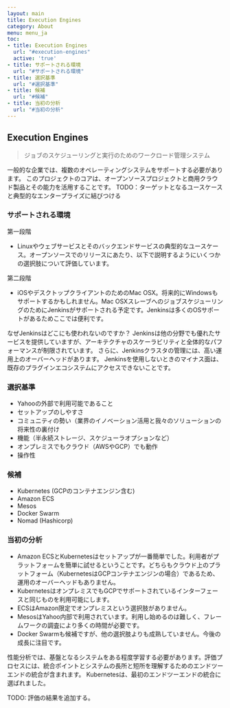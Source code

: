 ```yaml
---
layout: main
title: Execution Engines
category: About
menu: menu_ja
toc:
- title: Execution Engines
  url: "#execution-engines"
  active: 'true'
- title: サポートされる環境
  url: "#サポートされる環境"
- title: 選択基準
  url: "#選択基準"
- title: 候補
  url: "#候補"
- title: 当初の分析
  url: "#当初の分析"
---
```


## Execution Engines

> ジョブのスケジューリングと実行のためのワークロード管理システム

一般的な企業では、複数のオペレーティングシステムをサポートする必要があります。 このプロジェクトのコアは、オープンソースプロジェクトと商用クラウド製品とその能力を活用することです。
TODO：ターゲットとなるユースケースと典型的なエンタープライズに結びつける

### サポートされる環境

第一段階

- Linuxやウェブサービスとそのバックエンドサービスの典型的なユースケース。オープンソースでのリリースにあたり、以下で説明するようにいくつかの選択肢について評価しています。

第二段階

- iOSやデスクトップクライアントのためのMac OSX。将来的にWindowsもサポートするかもしれません。Mac OSXスレーブへのジョブスケジューリングのためにJenkinsがサポートされる予定です。Jenkinsは多くのOSサポートがあるためここでは便利です。

なぜJenkinsはどこにも使われないのですか？ Jenkinsは他の分野でも優れたサービスを提供していますが、アーキテクチャのスケーラビリティと全体的なパフォーマンスが制限されています。 さらに、Jenkinsクラスタの管理には、高い運用上のオーバーヘッドがあります。 Jenkinsを使用しないときのマイナス面は、既存のプラグインエコシステムにアクセスできないことです。

### 選択基準

- Yahooの外部で利用可能であること
- セットアップのしやすさ
- コミュニティの勢い（業界のイノベーション活用と我々のソリューションの将来性の裏付け
- 機能（半永続ストレージ、スケジューラオプションなど）
- オンプレミスでもクラウド（AWSやGCP）でも動作
- 操作性

### 候補

- Kubernetes (GCPのコンテナエンジン含む)
- Amazon ECS
- Mesos
- Docker Swarm
- Nomad (Hashicorp)

### 当初の分析

- Amazon ECSとKubernetesはセットアップが一番簡単でした。利用者がプラットフォームを簡単に試せるということです。どちらもクラウド上のプラットフォーム（KubernetesはGCPコンテナエンジンの場合）であるため、運用のオーバーヘッドもありません。
- KubernetesはオンプレミスでもGCPでサポートされているインターフェースと同じものを利用可能にします。
- ECSはAmazon限定でオンプレミスという選択肢がありません。
- MesosはYahoo内部で利用されています。利用し始めるのは難しく、フレームワークの調査により多くの時間が必要です。
- Docker Swarmも候補ですが、他の選択肢よりも成熟していません。今後の成長に注目です。

性能分析では、基盤となるシステムをある程度学習する必要があります。評価プロセスには、統合ポイントとシステムの長所と短所を理解するためのエンドツーエンドの統合が含まれます。 Kubernetesは、最初のエンドツーエンドの統合に選ばれました。

TODO: 評価の結果を追加する。
